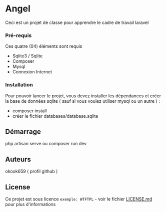 # Angel

Ceci est un projet de classe pour apprendre le cadre de travail laravel

### Pré-requis

Ces quatre (04) éléments sont requis
- Sqlite3 / Sqlite
- Composer
- Mysql
- Connexion Internet

### Installation

Pour pouvoir lancer le projet, vous devez installer les dépendances et créer la base de données sqlite ( sauf si vous voulez utiliser mysql ou un autre ) :
- composer install
- créer le fichier databases/database.sqlite

## Démarrage

 php artisan serve ou composer run dev

## Auteurs
okook659 ( profil github )

## License

Ce projet est sous licence ``exemple: WTFTPL`` - voir le fichier [LICENSE.md](LICENSE.md) pour plus d'informations

